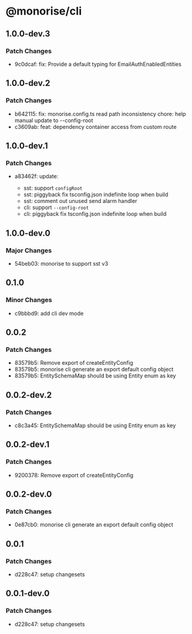 # @monorise/cli

## 1.0.0-dev.3

### Patch Changes

- 9c0dcaf: fix: Provide a default typing for EmailAuthEnabledEntities

## 1.0.0-dev.2

### Patch Changes

- b642115: fix: monorise.config.ts read path inconsistency
  chore: help manual update to --config-root
- c3609ab: feat: dependency container access from custom route

## 1.0.0-dev.1

### Patch Changes

- a83462f: update:

  - sst: support `configRoot`
  - sst: piggyback fix tsconfig.json indefinite loop when build
  - sst: comment out unused send alarm handler
  - cli: support `--config-root`
  - cli: piggyback fix tsconfig.json indefinite loop when build

## 1.0.0-dev.0

### Major Changes

- 54beb03: monorise to support sst v3

## 0.1.0

### Minor Changes

- c9bbbd9: add cli dev mode

## 0.0.2

### Patch Changes

- 83579b5: Remove export of createEntityConfig
- 83579b5: monorise cli generate an export default config object
- 83579b5: EntitySchemaMap should be using Entity enum as key

## 0.0.2-dev.2

### Patch Changes

- c8c3a45: EntitySchemaMap should be using Entity enum as key

## 0.0.2-dev.1

### Patch Changes

- 9200378: Remove export of createEntityConfig

## 0.0.2-dev.0

### Patch Changes

- 0e87cb0: monorise cli generate an export default config object

## 0.0.1

### Patch Changes

- d228c47: setup changesets

## 0.0.1-dev.0

### Patch Changes

- d228c47: setup changesets
